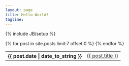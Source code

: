 ```yaml
---
layout: page
title: Hello World!
tagline:
---
```

{% include JB/setup %}


<!-- Start of Display Recent Posts -->
<table class="posts">
<!-- Get 7 most recent entries by date (asc) -->
 {% for post in site.posts limit:7 offset:0 %}
 <tr>
      <th>{{ post.date | date_to_string }}</th>
      <td> <a href='{{ post.url }}'>{{ post.title }}</a></td>         
 </tr>
      {% endfor %} 
</table>



